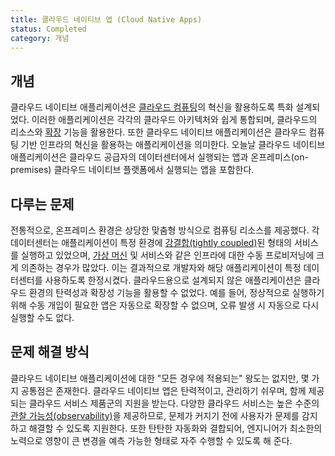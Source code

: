 ```yaml
---
title: 클라우드 네이티브 앱 (Cloud Native Apps)
status: Completed
category: 개념
---
```


## 개념

클라우드 네이티브 애플리케이션은 [클라우드 컴퓨팅](/ko/cloud_computing/)의 혁신을 활용하도록 특화 설계되었다. 이러한 애플리케이션은 각각의 클라우드 아키텍처와 쉽게 통합되며, 클라우드의 리소스와 [확장](/scalability/) 기능을 활용한다. 또한 클라우드 네이티브 애플리케이션은 클라우드 컴퓨팅 기반 인프라의 혁신을 활용하는 애플리케이션을 의미한다. 오늘날 클라우드 네이티브 애플리케이션은 클라우드 공급자의 데이터센터에서 실행되는 앱과 온프레미스(on-premises) 클라우드 네이티브 플랫폼에서 실행되는 앱을 포함한다.

## 다루는 문제

전통적으로, 온프레미스 환경은 상당한 맞춤형 방식으로 컴퓨팅 리소스를 제공했다. 각 데이터센터는 애플리케이션이 특정 환경에 [강결합(tightly coupled)](/tightly_coupled_architectures/)된 형태의 서비스를 실행하고 있었으며, [가상 머신](/ko/virtual_machine/) 및 서비스와 같은 인프라에 대한 수동 프로비저닝에 크게 의존하는 경우가 많았다. 이는 결과적으로 개발자와 해당 애플리케이션이 특정 데이터센터를 사용하도록 한정시켰다. 클라우드용으로 설계되지 않은 애플리케이션은 클라우드 환경의 탄력성과 확장성 기능을 활용할 수 없었다. 예를 들어, 정상적으로 실행하기 위해 수동 개입이 필요한 앱은 자동으로 확장할 수 없으며, 오류 발생 시 자동으로 다시 실행할 수도 없다.

## 문제 해결 방식

클라우드 네이티브 애플리케이션에 대한 "모든 경우에 적용되는" 왕도는 없지만, 몇 가지 공통점은 존재한다. 클라우드 네이티브 앱은 탄력적이고, 관리하기 쉬우며, 함께 제공되는 클라우드 서비스 제품군의 지원을 받는다. 다양한 클라우드 서비스는 높은 수준의 [관찰 가능성(observability)](/observability/)을 제공하므로, 문제가 커지기 전에 사용자가 문제를 감지하고 해결할 수 있도록 지원한다. 또한 탄탄한 자동화와 결합되어, 엔지니어가 최소한의 노력으로 영향이 큰 변경을 예측 가능한 형태로 자주 수행할 수 있도록 해 준다.
